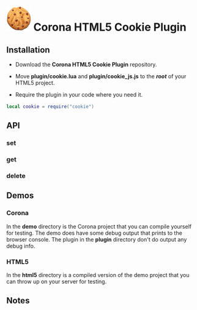 # ![logo](logo.png) Corona HTML5 Cookie Plugin

## Installation

 - Download the __Corona HTML5 Cookie Plugin__ repository.

 - Move __plugin/cookie.lua__ and __plugin/cookie_js.js__ to the ___root___ of your HTML5 project.

 - Require the plugin in your code where you need it.

```lua
local cookie = require("cookie")
```

## API

### set

### get

### delete

## Demos

### Corona

In the __demo__ directory is the Corona project that you can compile yourself for testing. The demo does have some debug output that prints to the browser console. The plugin in the __plugin__ directory don't do output any debug info.

### HTML5

In the __html5__ directory is a compiled version of the demo project that you can throw up on your server for testing.

## Notes